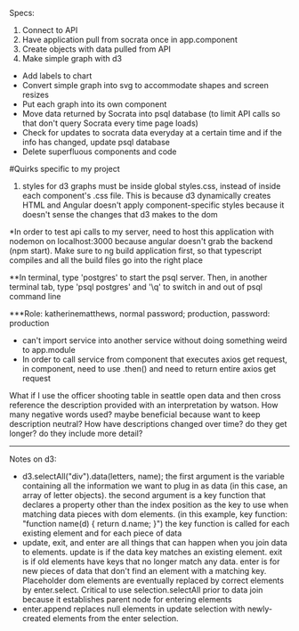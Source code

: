 Specs:
1. Connect to API
2. Have application pull from socrata once in app.component
3. Create objects with data pulled from API
4. Make simple graph with d3
- Add labels to chart
- Convert simple graph into svg to accommodate shapes and screen resizes
- Put each graph into its own component
- Move data returned by Socrata into psql database (to limit API calls so that don't query Socrata every time page loads)
- Check for updates to socrata data everyday at a certain time and if the info has changed, update psql database
- Delete superfluous components and code


#Quirks specific to my project
1. styles for d3 graphs must be inside global styles.css, instead of inside each component's .css file. This is because d3 dynamically creates HTML and Angular doesn't apply component-specific styles because it doesn't sense the changes that d3 makes to the dom

*In order to test api calls to my server, need to host this application with nodemon on localhost:3000 because angular doesn't grab the backend (npm start). Make sure to ng build application first, so that typescript compiles and all the build files go into the right place

**In terminal, type 'postgres' to start the psql server. Then, in another terminal tab, type 'psql postgres' and '\q' to switch in and out of psql command line

***Role: katherinematthews, normal password; production, password: production

- can't import service into another service without doing something weird to app.module
- In order to call service from component that executes axios get request, in component, need to use .then() and need to return entire axios get request

What if I use the officer shooting table in seattle open data and then cross reference the description provided with an interpretation by watson. How many negative words used? maybe beneficial because want to keep description neutral? How have descriptions changed over time? do they get longer? do they include more detail?

------------------------------------------------------------------------
Notes on d3:
- d3.selectAll("div").data(letters, name);
the first argument is the variable containing all the information we want to plug in as data (in this case, an array of letter objects). the second argument is a key function that declares a property other than the index position as the key to use when matching data pieces with dom elements. (in this example, key function: "function name(d) {
  return d.name;
  }")
the key function is called for each existing element and for each piece of data
- update, exit, and enter are all things that can happen when you join data to elements. update is if the data key matches an existing element. exit is if old elements have keys that no longer match any data. enter is for new pieces of data that don't find an element with a matching key. Placeholder dom elements are eventually replaced by correct elements by enter.select. Critical to use selection.selectAll prior to data join because it establishes parent node for entering elements
- enter.append replaces null elements in update selection with newly-created elements from the enter selection.  
